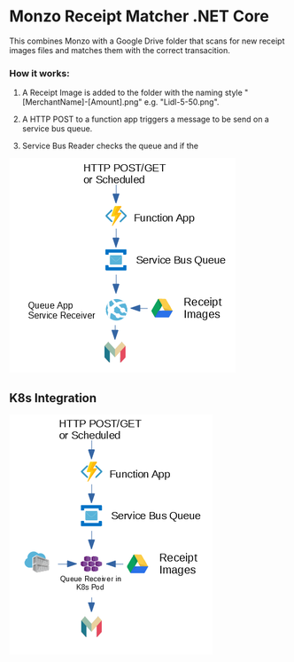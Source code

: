 # Monzo Receipt Matcher .NET Core

This combines Monzo with a Google Drive folder that scans for new receipt images files and matches them with the correct transacition.

### How it works:
1. A Receipt Image is added to the folder with the naming style "[MerchantName]-[Amount].png" e.g. "Lidl-5-50.png".

2. A HTTP POST to a function app triggers a message to be send on a service bus queue.

3. Service Bus Reader checks the queue and if the 

![Diagram](App_service_Monzo_Receipt_Matcher.PNG)


## K8s Integration

![Diagram](K8s_Monzo_Receipt_Matcher.PNG)
